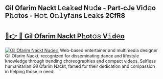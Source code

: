 ## Gil Ofarim Nackt L𝚎a𝚔ed N𝚞𝚍e - Part-cJe Vi𝚍𝚎o P𝚑𝚘tos - H𝚘𝚝 O𝚗𝚕yf𝚊ns L𝚎a𝚔s 2CfR8

# <h2><a href="http://kf2h3k7.oniu.top/?m=Gil+Ofarim+Nackt">🔗👉 🔴 Gil Ofarim Nackt P𝚑ot𝚘𝚜 V𝚒d𝚎o</a></h2>

[![Gil Ofarim Nackt Nu𝚍e𝚜](https://i.imgur.com/0qMVB7G.gif)](http://kf2h3k7.oniu.top/?m=Gil+Ofarim+Nackt)
Web-based entertainer and multimedia designer Gil Ofarim Nackt, recognized for disseminating dance and lifestyle knowledge through trending choreographies and compact videos. Selfless humanitarian Gil Ofarim Nackt, famed for their dedication and compassion in helping those in need.  
